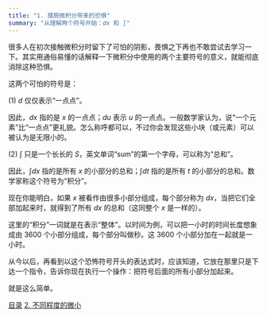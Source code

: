 ```yaml
---
title: "1. 摆脱微积分带来的恐惧"
summary: "从理解两个符号开始：𝑑𝑥 和 ∫"
---
```


很多人在初次接触微积分时留下了可怕的阴影，畏惧之下再也不敢尝试去学习一下。其实用通俗易懂的话解释一下微积分中使用的两个主要符号的意义，就能彻底消除这种恐惧。

这两个可怕的符号是：

(1) $d$ 仅仅表示“一点点”。

因此，$dx$ 指的是 $x$ 的一点点；$du$ 表示 $u$ 的一点点。一般数学家认为，说“一个元素”比“一点点”更礼貌。怎么称呼都可以，不过你会发现这些小块（或元素）可以被认为是无限小的。

(2) $\int$ 只是一个长长的 $S$，英文单词“sum”的第一个字母，可以称为“总和”。

因此，$\int dx$ 指的是所有 $x$ 的小部分的总和；$\int dt$ 指的是所有 $t$ 的小部分的总和。数学家称这个符号为“积分”。

现在你能明白，如果 $x$ 被看作由很多小部分组成，每个部分称为 $dx$，当把它们全部加起来时，就得到了所有 $dx$ 的总和（这同整个 $x$ 是一样的）。

这里的“积分”一词就是在表示“整体”。以时间为例，可以把一小时的时间长度想象成由 $3600$ 个小部分组成，每个部分叫做秒。这 $3600$ 个小部分加在一起就是一小时。

从今以后，再看到以这个恐怖符号开头的表达式时，应该知道，它放在那里只是下达一个指令，告诉你现在执行一个操作：把符号后面的所有小部分加起来。

就是这么简单。

<nav class="pagination justify-content-between">
<span></span>
<a href="../">目录</a>
<a href="../2">2. 不同程度的微小</a>
</nav>

